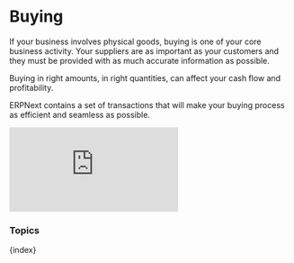 <!-- add-breadcrumbs -->
# Buying

If your business involves physical goods, buying is one of your core business
activity. Your suppliers are as important as your customers and they must be
provided with as much accurate information as possible.

Buying in right amounts, in right quantities, can affect your cash flow and
profitability.

ERPNext contains a set of transactions that will make your buying process as
efficient and seamless as possible.

<div class="embed-container">
    <iframe src="https://www.youtube.com/embed/efFajTTQBa8?rel=0" frameborder="0" allow="autoplay; encrypted-media" allowfullscreen>
    </iframe>
</div>

### Topics

{index}

